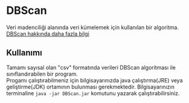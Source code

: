 # DBScan
Veri madenciliği alanında veri kümelemek için kullanılan bir algoritma. 
[DBScan hakkında daha fazla bilgi](https://en.wikipedia.org/wiki/DBSCAN)

## Kullanımı
Tamamı sayısal olan "csv" formatında verileri DBScan algoritması ile sınıflandırabilen bir program. <br>Progamı çalıştırabilmeniz
için bilgisayarınızda java çalıştırma(JRE) veya geliştirme(JDK) ortamının bulunması gerekmektedir. Bilgisayarınızın terminaline
 `java -jar DBScan.jar` komutunu yazarak çalıştırabilirsiniz.
